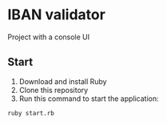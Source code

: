 # IBAN validator

Project with a console UI

## Start
1. Download and install Ruby
2. Clone this repository
3. Run this command to start the application:

```console
ruby start.rb
```
